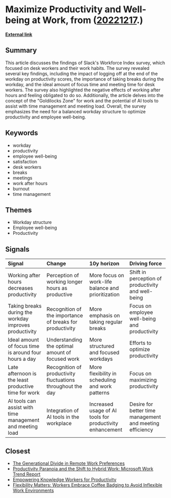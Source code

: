 # __Maximize Productivity and Well-being at Work__, from ([20221217](https://kghosh.substack.com/p/20221217).)

__[External link](https://slack.com/intl/en-gb/blog/news/the-surprising-connection-between-after-hours-work-and-decreased-productivity)__



## Summary

This article discusses the findings of Slack's Workforce Index survey, which focused on desk workers and their work habits. The survey revealed several key findings, including the impact of logging off at the end of the workday on productivity scores, the importance of taking breaks during the workday, and the ideal amount of focus time and meeting time for desk workers. The survey also highlighted the negative effects of working after hours and feeling obligated to do so. Additionally, the article delves into the concept of the "Goldilocks Zone" for work and the potential of AI tools to assist with time management and meeting load. Overall, the survey emphasizes the need for a balanced workday structure to optimize productivity and employee well-being.

## Keywords

* workday
* productivity
* employee well-being
* satisfaction
* desk workers
* breaks
* meetings
* work after hours
* burnout
* time management

## Themes

* Workday structure
* Employee well-being
* Productivity

## Signals

| Signal                                                    | Change                                                      | 10y horizon                                              | Driving force                                            |
|:----------------------------------------------------------|:------------------------------------------------------------|:---------------------------------------------------------|:---------------------------------------------------------|
| Working after hours decreases productivity                | Perception of working longer hours as productive            | More focus on work-life balance and prioritization       | Shift in perception of productivity and well-being       |
| Taking breaks during the workday improves productivity    | Recognition of the importance of breaks for productivity    | More emphasis on taking regular breaks                   | Focus on employee well-being and productivity            |
| Ideal amount of focus time is around four hours a day     | Understanding the optimal amount of focused work            | More structured and focused workdays                     | Efforts to optimize productivity                         |
| Late afternoon is the least productive time for work      | Recognition of productivity fluctuations throughout the day | More flexibility in scheduling and work patterns         | Focus on maximizing productivity                         |
| AI tools can assist with time management and meeting load | Integration of AI tools in the workplace                    | Increased usage of AI tools for productivity enhancement | Desire for better time management and meeting efficiency |

## Closest

* [The Generational Divide in Remote Work Preferences](5a10c88b2c7660dac07161b1f5089e57)
* [Productivity Paranoia and the Shift to Hybrid Work: Microsoft Work Trend Report](c44ce31cbe9d5b538bab463761a1fe8c)
* [Empowering Knowledge Workers for Productivity](c407a926fe431205488024f43c47a801)
* [Flexibility Matters: Workers Embrace Coffee Badging to Avoid Inflexible Work Environments](0ebb89e118bf02cadd16c16bc3f06f63)